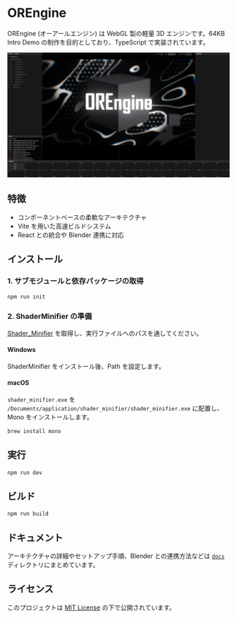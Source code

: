 # OREngine

OREngine (オーアールエンジン) は WebGL 製の軽量 3D エンジンです。64KB Intro Demo の制作を目的としており、TypeScript で実装されています。

![OREngine screen shot](./screenshot/OREngine.png)

## 特徴

- コンポーネントベースの柔軟なアーキテクチャ
- Vite を用いた高速ビルドシステム
- React との統合や Blender 連携に対応

## インストール

### 1. サブモジュールと依存パッケージの取得

```bash
npm run init
```

### 2. ShaderMinifier の準備

[Shader_Minifier](https://github.com/laurentlb/Shader_Minifier) を取得し、実行ファイルへのパスを通してください。

#### Windows

ShaderMinifier をインストール後、Path を設定します。

#### macOS

`shader_minifier.exe` を `/Documents/application/shader_minifier/shader_minifier.exe` に配置し、Mono をインストールします。

```bash
brew install mono
```

## 実行

```bash
npm run dev
```

## ビルド

```bash
npm run build
```

## ドキュメント

アーキテクチャの詳細やセットアップ手順、Blender との連携方法などは [`docs`](./docs/README.md) ディレクトリにまとめています。

## ライセンス

このプロジェクトは [MIT License](./LICENSE) の下で公開されています。
